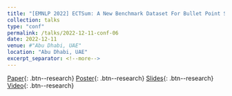 ```yaml
---
title: "[EMNLP 2022] ECTSum: A New Benchmark Dataset For Bullet Point Summarization of Long Earnings Call Transcripts"
collection: talks
type: "conf"
permalink: /talks/2022-12-11-conf-06
date: 2022-12-11
venue: #"Abu Dhabi, UAE"
location: "Abu Dhabi, UAE"
excerpt_separator: <!--more-->
---
```


<!--more-->
[Paper](/files/pdf/research/c09.pdf){: .btn--research} [Poster](/files/pdf/research/ECTSum_EMNLP2022_Poster.pdf){: .btn--research} [Slides](https://docs.google.com/presentation/d/e/2PACX-1vTGUke-pXTT9MtbVOJCuO_A7Lnaeex7LBkLAY6uxPVEGZ5l6mqvHkENADlPd9lMHXCkZCQMQSgZJFpN/pub?start=true&loop=false&delayms=3000){: .btn--research} [Video](https://drive.google.com/file/d/1DW2i2ApgiE6V7ViiayX5zdJSRXdAEbsy/view?usp=sharing){: .btn--research}